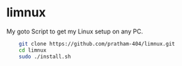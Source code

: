 # limnux
My goto Script to get my Linux setup on any PC.

```bash
    git clone https://github.com/pratham-404/limnux.git
    cd limnux
    sudo ./install.sh
```